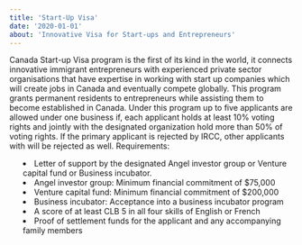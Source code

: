 ```yaml
---
title: 'Start-Up Visa'
date: '2020-01-01'
about: 'Innovative Visa for Start-ups and Entrepreneurs'
---
```


Canada Start-up Visa program is the first of its kind in the world, it connects innovative immigrant
entrepreneurs with experienced private sector organisations that have expertise in working with start
up companies which will create jobs in Canada and eventually compete globally. This program grants
permanent residents to entrepreneurs while assisting them to become established in Canada. Under this
program up to five applicants are allowed under one business if, each applicant holds at least 10% voting
rights and jointly with the designated organization hold more than 50% of voting rights. If the primary
applicant is rejected by IRCC, other applicants with will be rejected as well.
Requirements:
<ul style="list-style-type: disc; list-style-position: inside;">
<li> Letter of support by the designated Angel investor group or Venture capital fund or Business incubator.</li>
<li> Angel investor group: Minimum financial commitment of $75,000</li>
<li> Venture capital fund: Minimum financial commitment of $200,000</li>
<li> Business incubator: Acceptance into a business incubator program</li>
<li> A score of at least CLB 5 in all four skills of English or French</li>
<li> Proof of settlement funds for the applicant and any accompanying family members</li>
</ul>